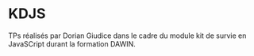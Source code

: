 # KDJS

TPs réalisés par Dorian Giudice dans le cadre du module kit de survie en JavaSCript durant la formation DAWIN. 
